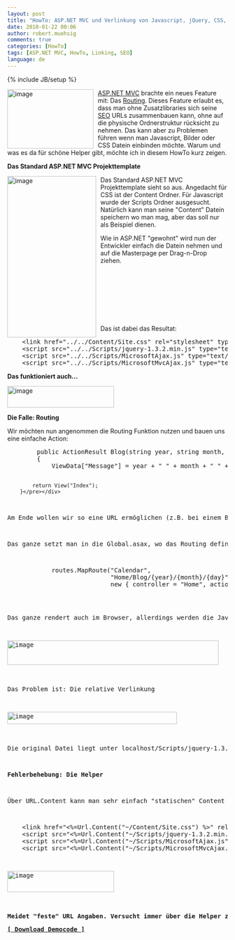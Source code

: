 ```yaml
---
layout: post
title: "HowTo: ASP.NET MVC und Verlinkung von Javascript, jQuery, CSS, Images etc."
date: 2010-01-22 00:06
author: robert.muehsig
comments: true
categories: [HowTo]
tags: [ASP.NET MVC, HowTo, Linking, SEO]
language: de
---
```

{% include JB/setup %}
<p><a href="{{BASE_PATH}}/assets/wp-images-de/image903.png"><img style="border-right: 0px; border-top: 0px; margin: 0px 10px 0px 0px; border-left: 0px; border-bottom: 0px" height="135" alt="image" src="{{BASE_PATH}}/assets/wp-images-de/image_thumb88.png" width="197" align="left" border="0"></a><a href="http://asp.net/mvc">ASP.NET MVC</a> brachte ein neues Feature mit: Das <a href="http://www.asp.net/(S(pdfrohu0ajmwt445fanvj2r3))/learn/mvc/tutorial-05-cs.aspx">Routing</a>. Dieses Feature erlaubt es, dass man ohne Zusatzlibraries sich seine <a href="http://de.wikipedia.org/wiki/Suchmaschinenoptimierung">SEO</a> URLs zusammenbauen kann, ohne auf die physische Ordnerstruktur rücksicht zu nehmen. Das kann aber zu Problemen führen wenn man Javascript, Bilder oder CSS Datein einbinden möchte. Warum und was es da für schöne Helper gibt, möchte ich in diesem HowTo kurz zeigen.</p><p><strong>Das Standard ASP.NET MVC Projekttemplate</strong></p> <p><a href="{{BASE_PATH}}/assets/wp-images-de/image904.png"><img style="border-right: 0px; border-top: 0px; margin: 0px 10px 0px 0px; border-left: 0px; border-bottom: 0px" height="368" alt="image" src="{{BASE_PATH}}/assets/wp-images-de/image_thumb89.png" width="203" align="left" border="0"></a></p> <p>Das Standard ASP.NET MVC Projekttemplate sieht so aus. Angedacht für CSS ist der Content Ordner. Für Javascript wurde der Scripts Ordner ausgesucht. Natürlich kann man seine "Content" Datein speichern wo man mag, aber das soll nur als Beispiel dienen.</p> <p>Wie in ASP.NET "gewohnt" wird nun der Entwickler einfach die Datein nehmen und auf die Masterpage per Drag-n-Drop ziehen.</p> <p>&nbsp;</p> <p>&nbsp;</p> <p>&nbsp;</p> <p>&nbsp;</p> <p>Das ist dabei das Resultat:</p> <div class="wlWriterSmartContent" id="scid:812469c5-0cb0-4c63-8c15-c81123a09de7:7de91553-7a0c-450d-aecc-522a56efd109" style="padding-right: 0px; display: inline; padding-left: 0px; float: none; padding-bottom: 0px; margin: 0px; padding-top: 0px"><pre name="code" class="c#">    &lt;link href="../../Content/Site.css" rel="stylesheet" type="text/css" /&gt;
    &lt;script src="../../Scripts/jquery-1.3.2.min.js" type="text/javascript"&gt;&lt;/script&gt;
    &lt;script src="../../Scripts/MicrosoftAjax.js" type="text/javascript"&gt;&lt;/script&gt;
    &lt;script src="../../Scripts/MicrosoftMvcAjax.js" type="text/javascript"&gt;&lt;/script&gt;</pre></div>
<p><strong>Das funktioniert auch...</strong></p>
<p><a href="{{BASE_PATH}}/assets/wp-images-de/image905.png"><img style="border-right: 0px; border-top: 0px; border-left: 0px; border-bottom: 0px" height="49" alt="image" src="{{BASE_PATH}}/assets/wp-images-de/image_thumb90.png" width="244" border="0"></a> </p>
<p><strong>Die Falle: Routing</strong></p>
<p>Wir möchten nun angenommen die Routing Funktion nutzen und bauen uns eine einfache Action:</p>
<div class="wlWriterSmartContent" id="scid:812469c5-0cb0-4c63-8c15-c81123a09de7:8cd915a0-847d-49ea-af57-3a00aaf7fc99" style="padding-right: 0px; display: inline; padding-left: 0px; float: none; padding-bottom: 0px; margin: 0px; padding-top: 0px"><pre name="code" class="c#">
        public ActionResult Blog(string year, string month, string day)
        {
            ViewData["Message"] = year + " " + month + " " + day;

            return View("Index");
        }</pre></div>
<p>Am Ende wollen wir so eine URL ermöglichen (z.B. bei einem Blog etc.) <a title="http://localhost:49656/Home/Blog/2010/01/21" href="http://localhost:49656/Home/Blog/2010/01/21">http://localhost:49656/Home/Blog/2010/01/21</a></p>
<p>Das ganze setzt man in die Global.asax, wo das Routing definiert wird:</p>
<div class="wlWriterSmartContent" id="scid:812469c5-0cb0-4c63-8c15-c81123a09de7:27995d15-61ce-46ff-a5ed-f2cbe4587741" style="padding-right: 0px; display: inline; padding-left: 0px; float: none; padding-bottom: 0px; margin: 0px; padding-top: 0px"><pre name="code" class="c#">            routes.MapRoute("Calendar",
                            "Home/Blog/{year}/{month}/{day}",
                            new { controller = "Home", action = "Blog"});
            </pre></div>
<p>Das ganze rendert auch im Browser, allerdings werden die Javascript Files <strong>nicht</strong> geladen:</p>
<p><a href="{{BASE_PATH}}/assets/wp-images-de/image906.png"><img style="border-right: 0px; border-top: 0px; border-left: 0px; border-bottom: 0px" height="56" alt="image" src="{{BASE_PATH}}/assets/wp-images-de/image_thumb91.png" width="483" border="0"></a> </p>
<p>Das Problem ist: Die relative Verlinkung</p>
<p><a href="{{BASE_PATH}}/assets/wp-images-de/image907.png"><img style="border-right: 0px; border-top: 0px; border-left: 0px; border-bottom: 0px" height="28" alt="image" src="{{BASE_PATH}}/assets/wp-images-de/image_thumb92.png" width="388" border="0"></a> </p>
<p>Die original Datei liegt unter localhost/Scripts/jquery-1.3.2.min.js!</p>
<p><strong>Fehlerbehebung: Die Helper</strong></p>
<p>Über URL.Content kann man sehr einfach "statischen" Content einbinden. Der Helper prüft dabei von wo aus die Anfrage kommt und passt so die Verlinkung an:</p>
<div class="wlWriterSmartContent" id="scid:812469c5-0cb0-4c63-8c15-c81123a09de7:23bef4f0-6e5e-4a1c-878d-1d4540e41b27" style="padding-right: 0px; display: inline; padding-left: 0px; float: none; padding-bottom: 0px; margin: 0px; padding-top: 0px"><pre name="code" class="c#">    &lt;link href="&lt;%=Url.Content("~/Content/Site.css") %&gt;" rel="stylesheet" type="text/css" /&gt;
    &lt;script src="&lt;%=Url.Content("~/Scripts/jquery-1.3.2.min.js") %&gt;" type="text/javascript"&gt;&lt;/script&gt;
    &lt;script src="&lt;%=Url.Content("~/Scripts/MicrosoftAjax.js") %&gt;" type="text/javascript"&gt;&lt;/script&gt;
    &lt;script src="&lt;%=Url.Content("~/Scripts/MicrosoftMvcAjax.js") %&gt;" type="text/javascript"&gt;&lt;/script&gt;</pre></div>
<p><a href="{{BASE_PATH}}/assets/wp-images-de/image908.png"><img style="border-right: 0px; border-top: 0px; border-left: 0px; border-bottom: 0px" height="48" alt="image" src="{{BASE_PATH}}/assets/wp-images-de/image_thumb93.png" width="244" border="0"></a> </p>
<p><strong>Meidet "feste" URL Angaben. Versucht immer über die Helper zu gehen um die URL dynamisch zu erzeugen. Wenn sich das Routing mal ändern sollte, ist man auf der sichern Seite.</strong></p><a href="{{BASE_PATH}}/assets/files/democode/mvclinkingdoitright/mvclinkingdoitright.zip"><strong>[ Download Democode ]</strong></a>
